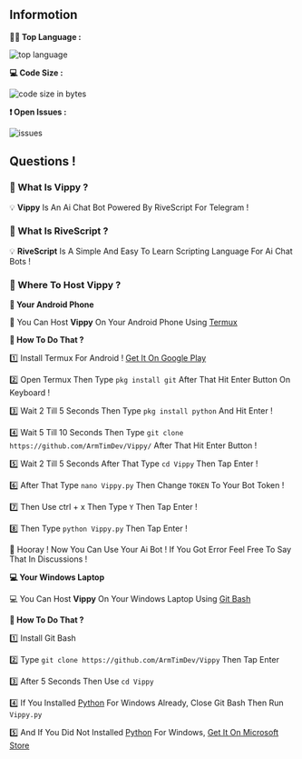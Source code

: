 ## Informotion
**👨‍💻 Top Language :**  

![top language](https://img.shields.io/github/languages/top/ArmTimDev/Vippy?logo=python&style=for-the-badge)   

**💻 Code Size :**   

![code size in bytes](https://img.shields.io/github/languages/code-size/ArmTimDev/Vippy?style=for-the-badge)

**❗ Open Issues :**

![issues](https://img.shields.io/github/issues/ArmTimDev/Vippy?logo=github&style=for-the-badge)

## Questions !
### 🤔 What Is Vippy ?

💡 **Vippy** Is An Ai Chat Bot Powered By RiveScript For Telegram !

### 🤔 What Is RiveScript ?

💡 **RiveScript** Is A Simple And Easy To Learn Scripting Language For Ai Chat Bots !

### 🤔 Where To Host Vippy ?

**📱 Your Android Phone** 

📱 You Can Host **Vippy** On Your Android Phone Using [Termux](https://termux.com)

**🤔 How To Do That ?**

1️⃣ Install Termux For Android ! [Get It On Google Play](https://play.google.com/store/apps/details?id=com.termux)

2️⃣ Open Termux Then Type ``` pkg install git ``` After That Hit Enter Button On Keyboard !

3️⃣ Wait 2 Till 5 Seconds Then Type ``` pkg install python ``` And Hit Enter !

4️⃣ Wait 5 Till 10 Seconds Then Type ``` git clone https://github.com/ArmTimDev/Vippy/ ``` After That Hit Enter Button !

5️⃣ Wait 2 Till 5 Seconds After That Type ``` cd Vippy ``` Then Tap Enter !

6️⃣ After That Type ``` nano Vippy.py ``` Then Change ``` TOKEN ``` To Your Bot Token !

7️⃣ Then Use ctrl + x Then Type ``` Y ``` Then Tap Enter !

8️⃣ Then Type ``` python Vippy.py ``` Then Tap Enter !

🎉 Hooray ! Now You Can Use Your Ai Bot ! If You Got Error Feel Free To Say That In Discussions !

**💻 Your Windows Laptop**

💻 You Can Host **Vippy** On Your Windows Laptop Using [Git Bash](https://git-scm.com/)

**🤔 How To Do That ?**

1️⃣ Install Git Bash

2️⃣ Type ```git clone https://github.com/ArmTimDev/Vippy``` Then Tap Enter

3️⃣ After 5 Seconds Then Use ```cd Vippy``` 

4️⃣ If You Installed [Python](https://python.org) For Windows Already, Close Git Bash Then Run ```Vippy.py```

5️⃣ And If You Did Not Installed [Python](https://python.org) For Windows, [Get It On Microsoft Store](https://www.microsoft.com/en-us/p/python-38/9mssztt1n39l#activetab=pivot:overviewtab)

